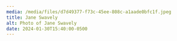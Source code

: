 ```yaml
---
media: /media/files/d7d49377-f73c-45ee-808c-a1aade0bfc1f.jpeg
title: Jane Swavely
alt: Photo of Jane Swavely
date: 2024-01-30T15:40:00-0500
---
```

